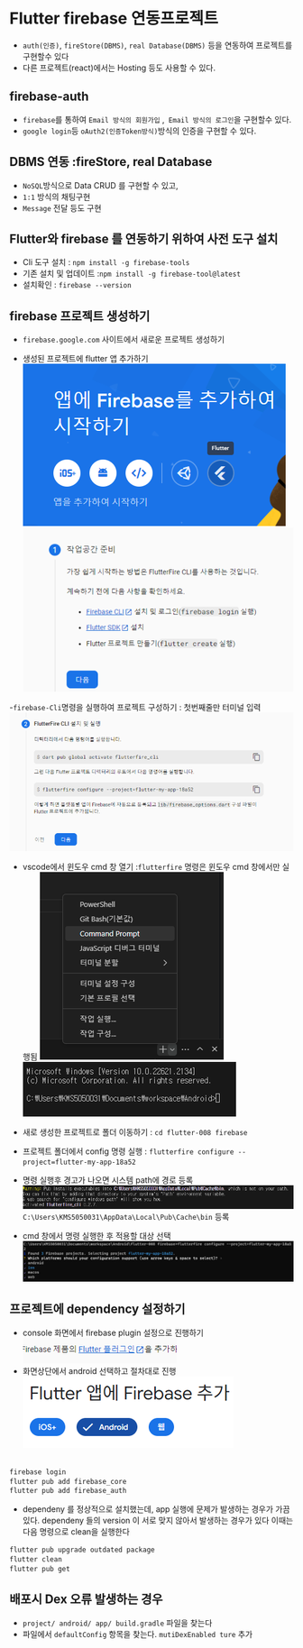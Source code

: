 # Flutter firebase 연동프로젝트

- `auth(인증)`, `fireStore(DBMS)`, `real Database(DBMS)` 등을 연동하여 프로젝트를 구현할수 있다
- 다른 프로젝트(react)에서는 Hosting 등도 사용할 수 있다.

## firebase-auth

- `firebase`를 통하여 `Email 방식의 회원가입` ,` Email 방식의 로그인`을 구현할수 있다.
- `google login`등 `oAuth2(인증Token방식)`방식의 인증을 구현할 수 있다.

## DBMS 연동 :fireStore, real Database

- `NoSQL`방식으로 Data CRUD 를 구현할 수 있고,
- `1:1` 방식의 채팅구현
- `Message` 전달 등도 구현

## Flutter와 firebase 를 연동하기 위하여 사전 도구 설치

- Cli 도구 설치 : `npm install -g firebase-tools`
- 기존 설치 및 업데이트 :`npm install -g firebase-tool@latest`
- 설치확인 : `firebase --version`

## firebase 프로젝트 생성하기

- `firebase.google.com` 사이트에서 새로운 프로젝트 생성하기

- 생성된 프로젝트에 flutter 앱 추가하기
  ![Alt text](image-5.png)
  ![Alt text](image-6.png)

-`firebase-Cli`명령을 실행하여 프로젝트 구성하기 : 첫번째줄만 터미널 입력
![Alt text](image-7.png)

- vscode에서 윈도우 cmd 창 열기 :`flutterfire` 명령은 윈도우 cmd 창에서만 실행됨
  ![Alt text](image-8.png)
  ![Alt text](image-9.png)

- 새로 생성한 프로젝트로 폴더 이동하기 : `cd flutter-008 firebase`
- 프로젝트 폴더에서 config 명령 실행 : `flutterfire configure --project=flutter-my-app-18a52`

- 명령 실행후 경고가 나오면 시스템 path에 경로 등록
  ![Alt text](image-10.png)
  `C:\Users\KMS5050031\AppData\Local\Pub\Cache\bin` 등록

- cmd 창에서 명령 실행한 후 적용할 대상 선택
  ![Alt text](image-11.png)

## 프로젝트에 dependency 설정하기

- console 화면에서 firebase plugin 설정으로 진행하기
  ![Alt text](image-12.png)
- 화면상단에서 android 선택하고 절차대로 진행
  ![Alt text](image-13.png)

```bash

firebase login
flutter pub add firebase_core
flutter pub add firebase_auth

```

- dependeny 를 정상적으로 설치했는데, app 실행에 문제가 발생하는 경우가 가끔있다.
  dependeny 들의 version 이 서로 맞지 않아서 발생하는 경우가 있다 이때는 다음 명령으로 clean을 실행한다

```bash
flutter pub upgrade outdated package
flutter clean
flutter pub get

```

## 배포시 Dex 오류 발생하는 경우

- `project/ android/ app/ build.gradle` 파일을 찾는다
- 파일에서 `defaultConfig` 항목을 찾는다. `mutiDexEnabled ture` 추가
